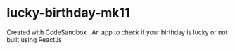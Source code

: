 # lucky-birthday-mk11
Created with CodeSandbox .
An app to check if your birthday is lucky or not built using ReactJs
